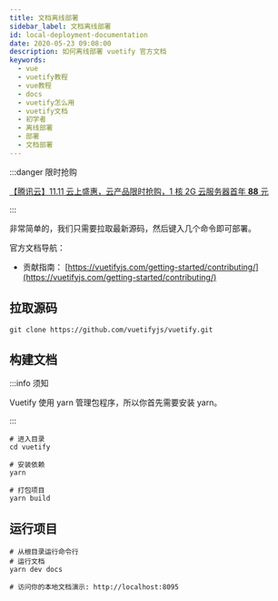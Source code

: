 ```yaml
---
title: 文档离线部署
sidebar_label: 文档离线部署
id: local-deployment-documentation
date: 2020-05-23 09:08:00
description: 如何离线部署 vuetify 官方文档
keywords:
  - vue
  - vuetify教程
  - vue教程
  - docs
  - vuetify怎么用
  - vuetify文档
  - 初学者
  - 离线部署
  - 部署
  - 文档部署
---
```


:::danger 限时抢购

[【腾讯云】11.11 云上盛惠，云产品限时抢购，1 核 2G 云服务器首年 <strong>88</strong> 元](https://curl.qcloud.com/DMXuZLih)

:::

非常简单的，我们只需要拉取最新源码，然后键入几个命令即可部署。

官方文档导航：

- 贡献指南： [https://vuetifyjs.com/getting-started/contributing/](https://vuetifyjs.com/getting-started/contributing/)

## 拉取源码

```shell title="shell"
git clone https://github.com/vuetifyjs/vuetify.git
```

## 构建文档

:::info 须知

Vuetify 使用 yarn 管理包程序，所以你首先需要安装 yarn。

:::

```shell title="shell"
# 进入目录
cd vuetify

# 安装依赖
yarn

# 打包项目
yarn build
```

## 运行项目

```shell
# 从根目录运行命令行
# 运行文档
yarn dev docs

# 访问你的本地文档演示: http://localhost:8095
```
